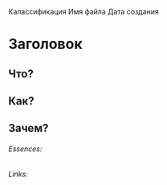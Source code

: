 Калассификация
Имя файла
Дата создания
# Заголовок
## Что?
## Как?
## Зачем?
###### Essences:
###### Links:
